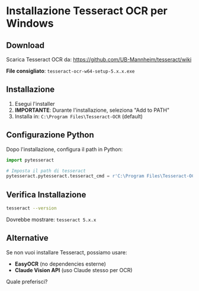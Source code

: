 # Installazione Tesseract OCR per Windows

## Download

Scarica Tesseract OCR da:
https://github.com/UB-Mannheim/tesseract/wiki

**File consigliato**: `tesseract-ocr-w64-setup-5.x.x.exe`

## Installazione

1. Esegui l'installer
2. **IMPORTANTE**: Durante l'installazione, seleziona "Add to PATH"
3. Installa in: `C:\Program Files\Tesseract-OCR` (default)

## Configurazione Python

Dopo l'installazione, configura il path in Python:

```python
import pytesseract

# Imposta il path di tesseract
pytesseract.pytesseract.tesseract_cmd = r'C:\Program Files\Tesseract-OCR\tesseract.exe'
```

## Verifica Installazione

```bash
tesseract --version
```

Dovrebbe mostrare: `tesseract 5.x.x`

## Alternative

Se non vuoi installare Tesseract, possiamo usare:
- **EasyOCR** (no dependencies esterne)
- **Claude Vision API** (uso Claude stesso per OCR)

Quale preferisci?
